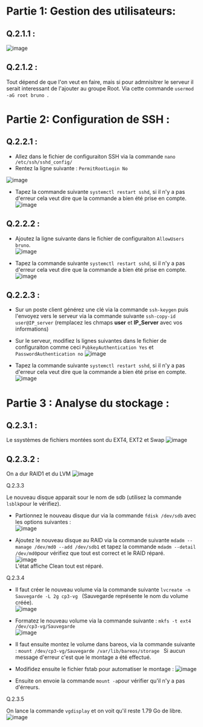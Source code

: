 # Partie 1: Gestion des utilisateurs:

## Q.2.1.1 :

![image](https://github.com/Mr-Maglor/Checkpoint3/assets/159529274/ac48a105-930a-405a-9629-f80b2529ef8c)


## Q.2.1.2 :

Tout dépend de que l'on veut en faire, mais si pour admnisitrer le serveur il serait interessant de l'ajouter au groupe Root.
Via cette commande `usermod -aG root bruno `.

# Partie 2: Configuration de SSH :

## Q.2.2.1 :

- Allez dans le fichier de configuraiton SSH via la commande `nano /etc/ssh/sshd_config/`
- Rentez la ligne suivante : `PermitRootLogin No` 

![image](https://github.com/Mr-Maglor/Checkpoint3/assets/159529274/23251e63-04c3-4f6b-959f-015cc972f6b6)

- Tapez la commande suivante `systemctl restart sshd`, si il n'y a pas d'erreur cela veut dire que la commande a bien été prise en compte.  
![image](https://github.com/Mr-Maglor/Checkpoint3/assets/159529274/dada448f-f7af-4fa8-b9e9-c218323da51e)

## Q.2.2.2 :

- Ajoutez la ligne suivante dans le fichier de configuraiton `AllowUsers bruno`.  
![image](https://github.com/Mr-Maglor/Checkpoint3/assets/159529274/d290a8b6-d587-4982-83fe-7f2ab9214ac0)

- Tapez la commande suivante `systemctl restart sshd`, si il n'y a pas d'erreur cela veut dire que la commande a bien été prise en compte.  
![image](https://github.com/Mr-Maglor/Checkpoint3/assets/159529274/dada448f-f7af-4fa8-b9e9-c218323da51e)

## Q.2.2.3 :

- Sur un poste client générez une clé via la commande `ssh-keygen` puis l'envoyez vers le serveur via la commande suivante `ssh-copy-id user@IP_server` (remplacez les chmaps **user** et **IP_Server** avec vos informations)
- Sur le serveur, modifiez ls lignes suivantes dans le fichier de configuraiton comme ceci  `PubkeyAuthentication Yes` et `PasswordAuthentication no`
![image](https://github.com/Mr-Maglor/Checkpoint3/assets/159529274/52419cb0-50b6-401a-be77-fa5167179da2)

- Tapez la commande suivante `systemctl restart sshd`, si il n'y a pas d'erreur cela veut dire que la commande a bien été prise en compte.  
![image](https://github.com/Mr-Maglor/Checkpoint3/assets/159529274/dada448f-f7af-4fa8-b9e9-c218323da51e)


# Partie 3 : Analyse du stockage :

## Q.2.3.1 :

Le ssystèmes de fichiers montées sont du EXT4, EXT2 et Swap
![image](https://github.com/Mr-Maglor/Checkpoint3/assets/159529274/523834d2-adde-4f5a-a972-c2c12ac02921)

## Q.2.3.2 :

On a dur RAID1 et du LVM 
![image](https://github.com/Mr-Maglor/Checkpoint3/assets/159529274/59200727-1f22-47e3-8432-f5256522f81b)

Q.2.3.3 

Le nouveau disque apparait sour le nom de sdb (utilisez la commande `lsblk`pour le vérifiez).  
- Partionnez le nouveau disque dur via la commande `fdisk /dev/sdb` avec les options suivantes :  
![image](https://github.com/Mr-Maglor/Checkpoint3/assets/159529274/1258f23e-d720-4feb-a195-e89f7643d6a2)

- Ajoutez le nouveau disque au RAID via la commande suivante `mdadm --manage /dev/md0 --add /dev/sdb1` et tapez la commande `mdadm --detail /dev/md0`pour vérifiez que tout est correct et le RAID réparé.  
![image](https://github.com/Mr-Maglor/Checkpoint3/assets/159529274/deec5ba6-8d99-4ffb-8ded-a3bbfb4f9751)  
L'état affiche Clean tout est réparé.

Q.2.3.4  

- Il faut créer le nouveau volume via la commande suivante `lvcreate -n Sauvegarde -L 2g cp3-vg ` (Sauvegarde représente le nom du volume créée).  
![image](https://github.com/Mr-Maglor/Checkpoint3/assets/159529274/79f9a099-a320-46bf-b9d8-856a57d00fc1)  

- Formatez le nouveau volume via la commande suivante :  `mkfs -t ext4 /dev/cp3-vg/Sauvegarde `  
![image](https://github.com/Mr-Maglor/Checkpoint3/assets/159529274/903237d2-e461-4690-9432-553cfb9474ce)

- Il faut ensuite montez le volume dans bareos, via la commande suivante :  `mount /dev/cp3-vg/Sauvegarde /var/lib/bareos/storage `
Si aucun message d'erreur c'est que le montage a été effectué.

- Modifidez ensuite le fichier fstab pour automatiser le montage :
![image](https://github.com/Mr-Maglor/Checkpoint3/assets/159529274/2f618186-bc6e-459e-9803-d813b4279b8f)  

- Ensuite on envoie la commande `mount -a`pour vérifier qu'il n'y a pas d'érreurs.

Q.2.3.5  

On lance la commande `vgdisplay` et on voit qu'il reste 1.79 Go de libre.
![image](https://github.com/Mr-Maglor/Checkpoint3/assets/159529274/0a995153-7e04-4673-b779-658cfbed247f)










